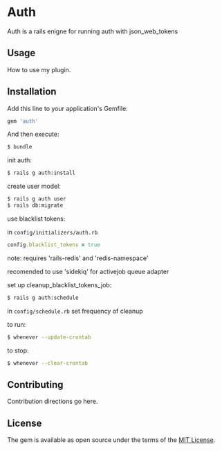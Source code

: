 # Auth
Auth is a rails enigne for running auth with json_web_tokens

## Usage
How to use my plugin.

## Installation
Add this line to your application's Gemfile:

```ruby
gem 'auth'
```

And then execute:
```bash
$ bundle
```

init auth:
```bash
$ rails g auth:install
```

create user model:
```bash
$ rails g auth user
$ rails db:migrate
```

use blacklist tokens:

in `config/initializers/auth.rb`
```ruby
config.blacklist_tokens = true
```

note: requires 'rails-redis' and 'redis-namespace'

recomended to use 'sidekiq' for activejob queue adapter

set up cleanup_blacklist_tokens_job:
```bash
$ rails g auth:schedule
```
in `config/schedule.rb`
set frequency of cleanup

to run:
```bash
$ whenever --update-crontab
```
to stop:
```bash
$ whenever --clear-crontab
```

## Contributing
Contribution directions go here.

## License
The gem is available as open source under the terms of the [MIT License](http://opensource.org/licenses/MIT).
